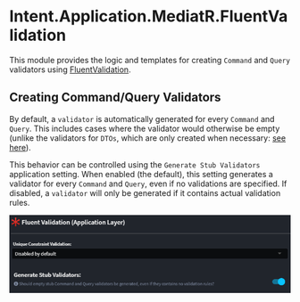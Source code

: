 # Intent.Application.MediatR.FluentValidation

This module provides the logic and templates for creating `Command` and `Query` validators using [FluentValidation](https://fluentvalidation.net/).

## Creating Command/Query Validators

By default, a `validator` is automatically generated for every `Command` and `Query`. This includes cases where the validator would otherwise be empty (unlike the validators for `DTOs`, which are only created when necessary: [see here](https://github.com/IntentArchitect/Intent.Modules.NET/blob/master/Modules/Intent.Modules.Application.FluentValidation.Dtos/docs/README.md#creating-dto-validators)).

This behavior can be controlled using the `Generate Stub Validators` application setting. When enabled (the default), this setting generates a validator for every `Command` and `Query`, even if no validations are specified. If disabled, a `validator` will only be generated if it contains actual validation rules.

![Stub Validators Setting](images/stub-validators.png)
